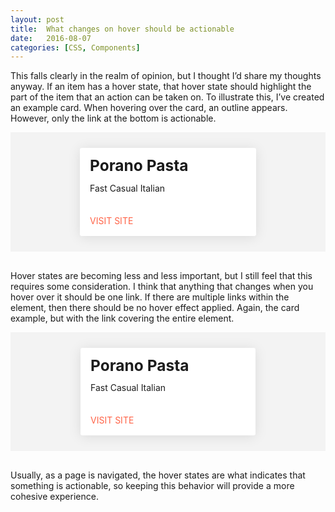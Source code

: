 ```yaml
---
layout: post
title:  What changes on hover should be actionable
date:   2016-08-07
categories: [CSS, Components]
---
```

This falls clearly in the realm of opinion, but I thought I’d share my thoughts anyway. If an item has a hover state, that hover state should highlight the part of the item that an action can be taken on. To illustrate this, I’ve created an example card. When hovering over the card, an outline appears. However, only the link at the bottom is actionable.

<div class="card-container">
  <div class="card">
    <h1>Porano Pasta</h1>
    <p>Fast Casual Italian</p>
    <a href="http://poranopasta.com">Visit Site</a>
  </div>
</div>

Hover states are becoming less and less important, but I still feel that this requires some consideration. I think that anything that changes when you hover over it should be one link. If there are multiple links within the element, then there should be no hover effect applied. Again, the card example, but with the link covering the entire element.

<div class="card-container">
  <a href="http://poranopasta.com">
    <div class="card">
      <h1>Porano Pasta</h1>
      <p>Fast Casual Italian</p>
      <p class="action">Visit Site</p>
    </div>
  </a>
</div>

Usually, as a page is navigated, the hover states are what indicates that something is actionable, so keeping this behavior will provide a more cohesive experience.

<style>.card-container {
  background: #f3f3f3;
  padding: 25px;
  margin-bottom: 30px;
}

.card {
  margin: 0 auto;
  max-width: 250px;
  padding: 15px;
  transition: 0.2s;
  background: #fff;
  border-radius: 3px;
  box-shadow: 0 2px 20px 0 rgba(0, 0, 0, 0.1);
  border: 1px solid transparent;
}

.card:hover {
  border: 1px solid tomato;
}

.card h1 {
  margin: 0 0 15px;
  font-size: 1.75em;
  line-height: 1;
}

.card p {
  margin: 0 0 35px;
  font-size: 1em;
}

.card a,
.card .action {
  color: tomato;
  text-decoration: none;
  text-transform: uppercase;
  font-size: 14px;
  margin: 0;
  border: 0;
}

.card-container > a {
  display: block;
  margin: 0 auto;
  max-width: 280px;
  border: 0;
  color: #1D1D1D;
  text-decoration: none;
}

.card-container > a:hover {
  text-decoration: none;
}</style>